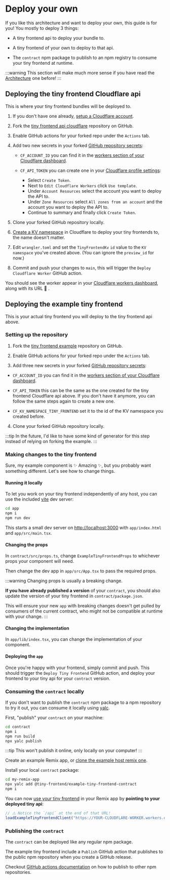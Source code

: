 # Deploy your own

If you like this architecture and want to deploy your own, this guide is for you!
You mostly to deploy 3 things:

- A tiny frontend api to deploy your bundle to.

- A tiny frontend of your own to deploy to that api.

- The `contract` npm package to publish to an npm registry to consume your tiny frontend at runtime.

:::warning
This section will make much more sense if you have read the [Architecture](architecture.md) one before!
:::

## Deploying the tiny frontend Cloudflare api

This is where your tiny frontend bundles will be deployed to.

1. If you don't have one already, [setup a Cloudflare account](https://workers.cloudflare.com/).

2. Fork the [tiny frontend api cloudflare](https://github.com/tiny-frontend/api-cloudflare) repository on GitHub.

3. Enable GitHub actions for your forked repo under the `Actions` tab.

4. Add two new secrets in your forked [GitHub repository secrets](https://docs.github.com/en/actions/security-guides/encrypted-secrets#creating-encrypted-secrets-for-a-repository):
   - `CF_ACCOUNT_ID` you can find it in the [workers section of your Cloudflare dashboard](https://dash.cloudflare.com/?to=/:account/workers/overview). 

   - `CF_API_TOKEN` you can create one in your [Cloudflare profile settings](https://dash.cloudflare.com/profile/api-tokens):
       - Select `Create Token`.
       - Next to `Edit Cloudflare Workers` click `Use template`.
       - Under `Account Resources` select the account you want to deploy the API to.
       - Under `Zone Resources` select `All zones from an account` and the account you want to deploy the API to.
       - Continue to summary and finally click `Create Token`.

5. Clone your forked GitHub repository locally.

6. [Create a KV namespace](https://dash.cloudflare.com/?to=/:account/workers/kv/namespaces) in Cloudflare to deploy your tiny frontends to, the name doesn't matter.

7. Edit `wrangler.toml` and set the `TinyFrontendKv` `id` value to the `KV namespace` you've created above.
   (You can ignore the `preview_id` for now.)

8. Commit and push your changes to `main`, this will trigger the `Deploy Cloudflare Worker` GitHub action.

You should see the worker appear in your [Cloudflare workers dashboard](https://dash.cloudflare.com/?to=/:account/workers/overview), along with its URL 🎉 .

## Deploying the example tiny frontend

This is your actual tiny frontend you will deploy to the tiny frontend api above.

### Setting up the repository

1. Fork the [tiny frontend example](https://github.com/tiny-frontend/example-tiny-frontend) repository on GitHub.

3. Enable GitHub actions for your forked repo under the `Actions` tab.

4. Add three new secrets in your forked [GitHub repository secrets](https://docs.github.com/en/actions/security-guides/encrypted-secrets#creating-encrypted-secrets-for-a-repository):
  - `CF_ACCOUNT_ID` you can find it in the [workers section of your Cloudflare dashboard](https://dash.cloudflare.com/?to=/:account/workers/overview).

  - `CF_API_TOKEN` this can be the same as the one created for the tiny frontend Cloudflare api above.
If you don't have it anymore, you can follow the same steps again to create a new one.

  - `CF_KV_NAMESPACE_TINY_FRONTEND` set it to the id of the KV namespace you created before.

4. Clone your forked GitHub repository locally.

:::tip
In the future, I'd like to have some kind of generator for this step instead of relying on forking the example.
:::

### Making changes to the tiny frontend

Sure, my example component is ✨ Amazing ✨, but you probably want something different.
Let's see how to change things.

#### Running it locally

To let you work on your tiny frontend independently of any host, you can use the included [vite](https://vitejs.dev/) dev server:

```bash
cd app
npm i
npm run dev
```

This starts a small dev server on [http://localhost:3000](http://localhost:3000) with `app/index.html` and `app/src/main.tsx`.

#### Changing the props

In `contract/src/props.ts`, change `ExampleTinyFrontendProps` to whichever props your component will need.

Then change the dev app in `app/src/App.tsx` to pass the required props.

:::warning
Changing props is usually a breaking change.

**If you have already published a version** of your `contract`, you should also update the version of your tiny frontend in `contract/package.json`.

This will ensure your new `app` with breaking changes doesn't get pulled by consumers of the current contract, who might not be compatible at runtime with your change. 
:::

#### Changing the implementation

In `app/lib/index.tsx`, you can change the implementation of your component.

#### Deploying the `app`

Once you're happy with your frontend, simply commit and push.
This should trigger the `Deploy Tiny Frontend` GitHub action, and deploy your frontend to your tiny api for your `contract` version.

### Consuming the `contract` locally

If you don't want to publish the `contract` npm package to a npm repository to try it out, you can consume it locally using [yalc](https://www.npmjs.com/package/yalc).

First, "publish" your `contract` on your machine:

```bash
cd contract
npm i
npm run build
npx yalc publish
```

:::tip
This won't publish it online, only locally on your computer!
:::

Create an example Remix app, or [clone the example host remix one](https://github.com/tiny-frontend/example-host-remix-node).

Install your local `contract` package:

```bash
cd my-remix-app
npx yalc add @tiny-frontend/example-tiny-frontend-contract
npm i
```

You can now [use your tiny frontend](architecture.md#example-remix-host) in your Remix app by **pointing to your deployed tiny api**:

```ts
// ⚠️ Notice the `/api` at the end of that URL!
loadExampleTinyFrontendClient("https://YOUR-CLOUDFLARE-WORKER.workers.dev/api")
```

### Publishing the `contract`

The `contract` can be deployed like any regular npm package.

The example tiny frontend include a `Publish` GitHub action that publishes to the public npm repository when you create a GitHub release.

Checkout [GitHub actions documentation](https://docs.github.com/en/actions/publishing-packages/publishing-nodejs-packages) on how to publish to other npm repositories.
